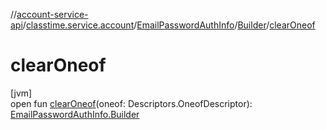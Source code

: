 //[account-service-api](../../../../index.md)/[classtime.service.account](../../index.md)/[EmailPasswordAuthInfo](../index.md)/[Builder](index.md)/[clearOneof](clear-oneof.md)

# clearOneof

[jvm]\
open fun [clearOneof](clear-oneof.md)(oneof: Descriptors.OneofDescriptor): [EmailPasswordAuthInfo.Builder](index.md)
